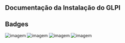 ## Documentação da Instalação do GLPI

## Badges
![imagem](https://img.shields.io/badge/MariaDB-003545?style=for-the-badge&logo=mariadb&logoColor=white)
![imagem](https://img.shields.io/badge/Apache-D22128?style=for-the-badge&logo=Apache&logoColor=white)
![imagem](https://img.shields.io/badge/Linux-FCC624?style=for-the-badge&logo=linux&logoColor=black)
![imagem](https://img.shields.io/badge/Cent%20OS-262577?style=for-the-badge&logo=CentOS&logoColor=white)